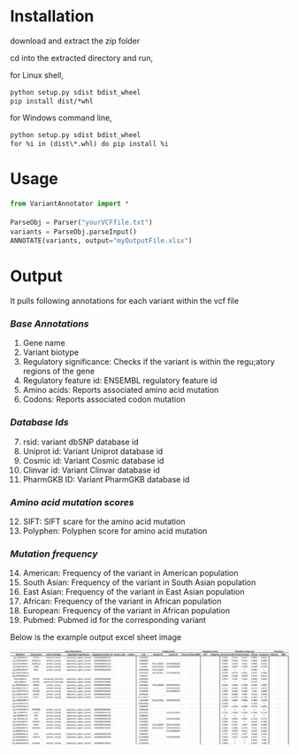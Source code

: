 # **Installation**

download and extract the zip folder

cd into the extracted directory and run,

for Linux shell,

```shell
python setup.py sdist bdist_wheel
pip install dist/*whl
```

for Windows command line,

```shell
python setup.py sdist bdist_wheel
for %i in (dist\*.whl) do pip install %i
```

# **Usage**

```python
from VariantAnnotator import *

ParseObj = Parser("yourVCFfile.txt")
variants = ParseObj.parseInput()
ANNOTATE(variants, output="myOutputFile.xlsx")
```

# **Output**

It pulls following annotations for each variant within the vcf file


### ***Base Annotations***
 
1. Gene name
2. Variant biotype	
3. Regulatory significance: Checks if the variant is within the regu;atory regions of the gene	
4. Regulatory feature id: ENSEMBL regulatory feature id	
5. Amino acids: Reports associated amino acid mutation	
6. Codons: Reports associated codon mutation

### ***Database Ids***  
7. rsid: variant dbSNP database id	
8. Uniprot id: Variant Uniprot database id	
9. Cosmic id: Variant Cosmic database id	
10. Clinvar id: Variant Clinvar database id	
11. PharmGKB ID: Variant PharmGKB database id

### ***Amino acid mutation scores***     
12. SIFT: SIFT scare for the amino acid mutation
13. Polyphen: Polyphen score for amino acid mutation

### ***Mutation frequency***   
14. American: Frequency of the variant in American population	
15. South Asian: Frequency of the variant in South Asian population	
16. East Asian: Frequency of the variant in East Asian population	
17. African: Frequency of the variant in African population	
18. European: Frequency of the variant in African population	
19. Pubmed: Pubmed id for the corresponding variant

Below is the example output excel sheet image

![plot](./output_example.png)
